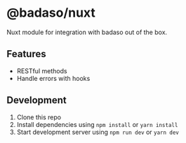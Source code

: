 # @badaso/nuxt
Nuxt module for integration with badaso out of the box.

## Features

  - RESTful methods
  - Handle errors with hooks

## Development

1. Clone this repo
2. Install dependencies using `npm install` or `yarn install`
3. Start development server using `npm run dev` or `yarn dev`